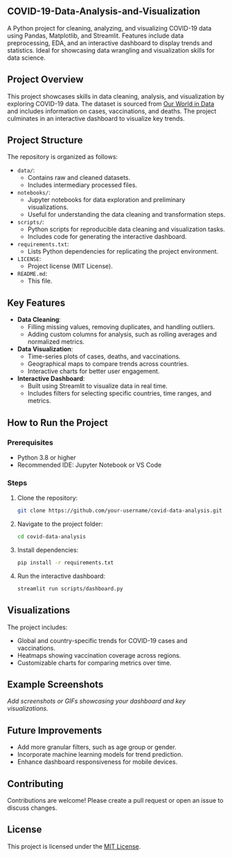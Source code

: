 ## COVID-19-Data-Analysis-and-Visualization
A Python project for cleaning, analyzing, and visualizing COVID-19 data using Pandas, Matplotlib, and Streamlit. Features include data preprocessing, EDA, and an interactive dashboard to display trends and statistics. Ideal for showcasing data wrangling and visualization skills for data science.

## Project Overview
This project showcases skills in data cleaning, analysis, and visualization by exploring COVID-19 data. The dataset is sourced from [Our World in Data](https://ourworldindata.org/coronavirus) and includes information on cases, vaccinations, and deaths. The project culminates in an interactive dashboard to visualize key trends.

## Project Structure
The repository is organized as follows:

- `data/`:
  - Contains raw and cleaned datasets.
  - Includes intermediary processed files.
- `notebooks/`:
  - Jupyter notebooks for data exploration and preliminary visualizations.
  - Useful for understanding the data cleaning and transformation steps.
- `scripts/`:
  - Python scripts for reproducible data cleaning and visualization tasks.
  - Includes code for generating the interactive dashboard.
- `requirements.txt`:
  - Lists Python dependencies for replicating the project environment.
- `LICENSE`:
  - Project license (MIT License).
- `README.md`:
  - This file.

## Key Features
- **Data Cleaning**:
  - Filling missing values, removing duplicates, and handling outliers.
  - Adding custom columns for analysis, such as rolling averages and normalized metrics.
- **Data Visualization**:
  - Time-series plots of cases, deaths, and vaccinations.
  - Geographical maps to compare trends across countries.
  - Interactive charts for better user engagement.
- **Interactive Dashboard**:
  - Built using Streamlit to visualize data in real time.
  - Includes filters for selecting specific countries, time ranges, and metrics.

## How to Run the Project

### Prerequisites
- Python 3.8 or higher
- Recommended IDE: Jupyter Notebook or VS Code

### Steps
1. Clone the repository:
   ```bash
   git clone https://github.com/your-username/covid-data-analysis.git
   ```
2. Navigate to the project folder:
   ```bash
   cd covid-data-analysis
   ```
3. Install dependencies:
   ```bash
   pip install -r requirements.txt
   ```
4. Run the interactive dashboard:
   ```bash
   streamlit run scripts/dashboard.py
   ```

## Visualizations
The project includes:
- Global and country-specific trends for COVID-19 cases and vaccinations.
- Heatmaps showing vaccination coverage across regions.
- Customizable charts for comparing metrics over time.

## Example Screenshots
_Add screenshots or GIFs showcasing your dashboard and key visualizations._

## Future Improvements
- Add more granular filters, such as age group or gender.
- Incorporate machine learning models for trend prediction.
- Enhance dashboard responsiveness for mobile devices.

## Contributing
Contributions are welcome! Please create a pull request or open an issue to discuss changes.

## License
This project is licensed under the [MIT License](LICENSE).

